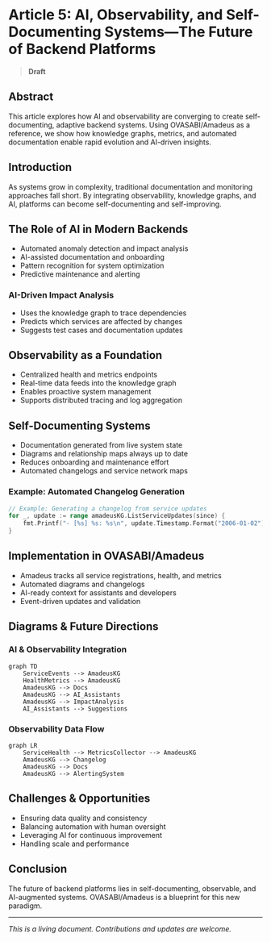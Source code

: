 # Article 5: AI, Observability, and Self-Documenting Systems—The Future of Backend Platforms

> **Draft**

## Abstract

This article explores how AI and observability are converging to create self-documenting, adaptive
backend systems. Using OVASABI/Amadeus as a reference, we show how knowledge graphs, metrics, and
automated documentation enable rapid evolution and AI-driven insights.

## Introduction

As systems grow in complexity, traditional documentation and monitoring approaches fall short. By
integrating observability, knowledge graphs, and AI, platforms can become self-documenting and
self-improving.

## The Role of AI in Modern Backends

- Automated anomaly detection and impact analysis
- AI-assisted documentation and onboarding
- Pattern recognition for system optimization
- Predictive maintenance and alerting

### AI-Driven Impact Analysis

- Uses the knowledge graph to trace dependencies
- Predicts which services are affected by changes
- Suggests test cases and documentation updates

## Observability as a Foundation

- Centralized health and metrics endpoints
- Real-time data feeds into the knowledge graph
- Enables proactive system management
- Supports distributed tracing and log aggregation

## Self-Documenting Systems

- Documentation generated from live system state
- Diagrams and relationship maps always up to date
- Reduces onboarding and maintenance effort
- Automated changelogs and service network maps

### Example: Automated Changelog Generation

```go
// Example: Generating a changelog from service updates
for _, update := range amadeusKG.ListServiceUpdates(since) {
    fmt.Printf("- [%s] %s: %s\n", update.Timestamp.Format("2006-01-02"), update.ServiceID, update.UpdateType)
}
```

## Implementation in OVASABI/Amadeus

- Amadeus tracks all service registrations, health, and metrics
- Automated diagrams and changelogs
- AI-ready context for assistants and developers
- Event-driven updates and validation

## Diagrams & Future Directions

### AI & Observability Integration

```mermaid
graph TD
    ServiceEvents --> AmadeusKG
    HealthMetrics --> AmadeusKG
    AmadeusKG --> Docs
    AmadeusKG --> AI_Assistants
    AmadeusKG --> ImpactAnalysis
    AI_Assistants --> Suggestions
```

### Observability Data Flow

```mermaid
graph LR
    ServiceHealth --> MetricsCollector --> AmadeusKG
    AmadeusKG --> Changelog
    AmadeusKG --> Docs
    AmadeusKG --> AlertingSystem
```

## Challenges & Opportunities

- Ensuring data quality and consistency
- Balancing automation with human oversight
- Leveraging AI for continuous improvement
- Handling scale and performance

## Conclusion

The future of backend platforms lies in self-documenting, observable, and AI-augmented systems.
OVASABI/Amadeus is a blueprint for this new paradigm.

---

_This is a living document. Contributions and updates are welcome._
